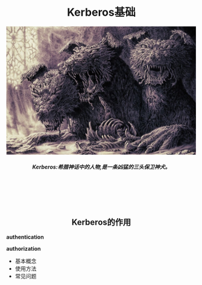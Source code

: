 <h1><center>Kerberos基础</center></h1>

![example](picture/1.png)

<h5><center>Kerberos:希腊神话中的人物,是一条凶猛的三头保卫神犬。</center></h5>

<br/>
<br/>
<br/>
<br/>

<h2><center>Kerberos的作用</center></h2>


**authentication**

**authorization**

* 基本概念
* 使用方法
* 常见问题

